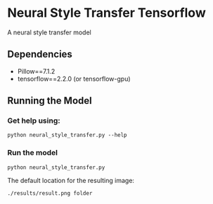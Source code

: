 # Neural Style Transfer Tensorflow

A neural style transfer model

## Dependencies

- Pillow==7.1.2
- tensorflow==2.2.0 (or tensorflow-gpu)

## Running the Model

### Get help using:

`python neural_style_transfer.py --help`

### Run the model

`python neural_style_transfer.py`

The default location for the resulting image:

`./results/result.png folder`
